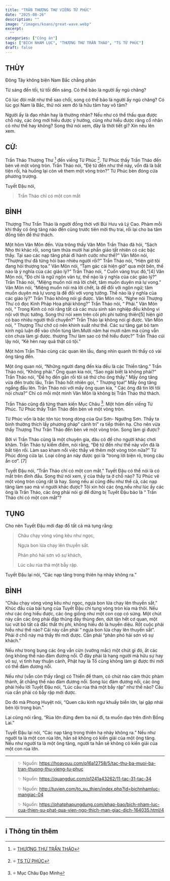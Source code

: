 ```yaml
---
title: "TRẦN THƯỢNG THƯ VIẾNG TỪ PHÚC"
date: "2025-08-26"
description: ""
image: "/images/koans/great-wave.webp"
excerpt: 
  ""
categories: ["Công án"]
tags: ["BÍCH NHAM LỤC", "THƯỢNG THƯ TRẦN THÁO", "TS TỪ PHÚC"]
draft: false
---
```


## THÙY

Đông Tây không biện
Nam Bắc chẳng phân 

Từ sáng đến tối, từ tối đến sáng. 
Có thể bảo là người ấy ngủ chăng? 

Có lúc đôi mắt như thể sao chổi, song có thể bảo là người ấy ngủ chăng? 
Có lúc gọi Nam là Bắc, thử nói xem đó là hữu tâm hay vô tâm? 

Người ấy là đạo nhân hay là thường nhân? Nếu như có thể thấu qua được chỗ này, các ông mới hiểu được ý hướng, cũng như hiểu được rằng cổ nhân có như thế hay không? 
Song thử nói xem, đây là thời tiết gì? Xin nêu lên xem. 

## CỬ:

Trần Tháo Thượng Thư [^1] đến viếng Từ Phúc [^2]. 
Từ Phúc thấy Trần Tháo đến bèn vẽ một vòng tròn. 
Trần Tháo nói, “Đệ tử đến như thế này, vốn đã là bất tiện rồi, hà huống lại còn vẽ them một vòng tròn?” 
Từ Phúc bèn đóng cửa phương trượng. 

Tuyết Đậu nói, 

> Trần Tháo chỉ có một con mắt

## BÌNH

Thượng Thư Trần Tháo là người đồng thời với Bùi Hưu và Lý Cao. 
Phàm mỗi khi thấy có ông tăng nào đến cũng trước tiên mời thụ trai, rồi lại cho ba tăm đồng tiền để thử thách. 

Một hôm Vân Môn đến. Vừa trông thấy Vân Môn Trần Tháo đã hỏi, “Sách Nho thì khác rồi, song tam thừa mười hai phần giáo tất nhiên có các bậc thầy. Tại sao các nạp tăng phải đi hành cước như thế?” Vân Môn nói, “Thượng thư đã từng hỏi bao nhiêu người rồi?” Trần Tháo nói, “Hiện giờ tôi đang hỏi thượng tọa.” Vân Môn nói, “Tạm gác cái hiện giờ” qua một bên, thế nào là ý nghĩa của các giáo lý?” Trần Tháo nói, “ Cuốn vàng trục đỏ,”[4] Vân Môn nói, “Đó chỉ là ngữ ngôn văn tự, thế nào là ý nghĩa của các giáo lý?” Trần Tháo nói, “Miệng muốn nói mà lời chết, tâm muốn duyên mà lự vong.” Vân Môn nói, “Miệng muốn nói mà lời chết, là để đối với ngôn ngữ; tâm muốn duyên mà lự vong là để đối với vọng tưởng. Thế nào là ý nghĩa của các giáo lý?” Trần Tháo không nói gì được. Vân Môn nói, “Nghe nói Thượng Thư có đọc Kinh Pháp Hoa phải không?” Trần Tháo nói, “ Phải.” Vân Môn nói, “ Trong Kinh có nói rằng tất cả các mưu sinh sản nghiệp đều không vi nội với thực tướng. Song thử nói xem trên cõi phi phi tưởng thiên[5] hiện giờ có bao nhiêu người thối chuyển?” Trần Tháo lại không nói gì được. Vân Môn nói, “ Thượng Thư chớ có nên khinh suất như thế. Các sư tăng gạt bỏ tam kinh ngũ luận để vào chốn tùng lâm.Mười năm hai mươi năm mà cũng vẫn còn chưa làm gì được. thượng Thư làm sao có thể hiểu được?” Trần Tháo cúi lậy nói, “Kẻ hèn nay quả thật có tội.”

Một hôm Trần Tháo cùng các quan lên lầu, đang nhìn quanh thì thấy có vài ông tăng đến. 

Một ông quan nói, “Những người đang đến kia đều là các Thiền tăng.” 
Trần Tháo nói, “Không phải.” 
Ông quan kia nói, “Sao ngài biết là không phải?” 
Trần Tháo nói, “Để họ đến gần rồi tôi sẽ thử cho ông thấy.” Mấy ông tăng vừa đến trước lầu, Trần Tháo hốt nhiên gọi, “ Thượng tọa!” Mấy ông tăng ngẩng đầu lên. Trần Tháo nói với mấy ông quan kia, “ Các ông đã tin lời tôi nói chưa?” Chỉ có mỗi một mình Vân Môn là không bị Trần Tháo thử thách.

Trần Tháo cũng đã từng tham kiến Mục Châu [^6].
Một hôm đến viếng Từ Phúc. 
Từ Phúc thấy Trần Tháo đến bèn vẽ một vòng tròn. 

Từ Phúc vốn là bậc tôn túc trong dòng của Qui Sơn- Ngưỡng Sơn. 
Thầy ta bình thường thích lấy phương pháp” cảnh trí” ra tiếp thiên hạ. 
Cho nên vừa thấy Thượng Thư Trần Tháo đến bèn vẽ một vòng tròn. Song làm gì được? 

Bởi vì Trần Tháo cũng là một chuyên gia, đâu có để cho người khác chơi khăm. 
Trần Tháo tự kiểm điểm, nói rằng, “Đệ tử đến như thế này vốn đã là bất tiện rồi. 
Làm sao kham nổi việc thầy vẽ thêm một vòng tròn nữa?” Từ Phúc đóng cửa lại. 
Loại công án này được gọi là "trong lời biện rõ, trong câu ẩn cơ”. [7] 

Tuyết Đậu nói, “Trần Tháo chỉ có một con mắt.” Tuyết Đậu có thể nói là có mắt trên đỉnh đầu. 
Song thử nói xem, ý của thầy ta ở chỗ nào? Từ Phúc vẽ một vòng tròn cũng rất là hay. Song nếu ai cũng đều như thế cả, các nạp tăng làm sao mà vì người khác được? Tôi xin hỏi các ông,nếu như lúc ấy các ông là Trần Tháo, các ông phải nói gì để đừng bị Tuyết Đậu bảo là “ Trần Tháo chỉ có một con mắt”?

## TỤNG

Cho nên Tuyết Đậu mới đạp đổ tất cả mà tụng rằng:

> Châu chạy vòng vòng kêu như ngọc,
>
> Ngựa bon lừa chạy lên thuyền sắt.
>
> Phân phó hải sơn vô sự khách,
>
> Lúc câu rùa thả một bẫy rập.

Tuyết Đậu lại nói, “Các nạp tăng trong thiên hạ nhảy không ra.”

## BÌNH

“Châu chạy vòng vòng kêu như ngọc, ngựa bon lừa chạy lên thuyền sắt.” 
Khúc đầu của bài tụng của Tuyết Đậu chỉ tụng vòng tròn kia mà thôi.
Nếu như các ông hiểu được, các ông giống như một con cọp có sừng.
Một chút này cần các ông phải đập thủng đáy thùng đen, dứt tận hết cơ quan, một lúc vứt bỏ tất cả đắc thất thị phi, không hiểu đó là huyền diệu. 
Rốt cuộc phải hiểu như thế nào? Cái này cần phải “ ngựa bon lừa chạy lên thuyền sắt”. 
Phải ở chỗ này mà thấy thì mới được. 
Cần phải “phân phó hải sơn vô sự khách.” 

Nếu như trong bụng các ông vẫn cừn (vướng mắc) một chút gì đó, ắt các ông không thể nào đảm đương nổi. 
Ở đây phải là hạng người mà hữu sự hay vô sự, vị tình hay thuận cảnh, Phật hay là Tổ cũng không làm gì được thì mới có thể đảm đương nỗi. 

Nếu như (vẫn còn thấy rằng) có Thiền để tham, có chút nào cảm thức phàm thánh, ắt chẳng thể nào đảm đương nổi. 
Song lúc đảm đương nổi, các ông phải hiểu lời Tuyết Đậu nói, “Lúc câu rùa thả một bẫy rập” như thế nào? Câu rùa cần phải có bẫy rập mới được. 

Do đó mà Phong Huyệt nói, “Quen câu kình ngư khuấy biển lớn, lại gặp nhái bén lội trong bùn.” 

Lại cũng nói rằng, “Rùa lớn đừng đem ba núi đi, ta muốn dạo trên đỉnh Bồng Lai.” 

Tuyết Đậu lại nói, “Các nạp tăng trong thiên hạ nhảy không ra.” 
Nếu như người ta là một con rùa lớn, hẳn sẽ không có kiến giải của một ông tăng. 
Nếu như người ta là một ông tăng, người ta hẳn sẽ không có kiến giải của một con rùa lớn.


***

> ✨ Nguồn: https://hoavouu.com/p16a12758/5/tac-thu-ba-muoi-ba-tran-thuong-thu-vieng-tu-phuc
>
> ✨ Nguồn: https://quangduc.com/p1241a43262/11-tac-31-tac-34
>
> ✨ Nguồn: http://tuvien.com/to_su_thien/index.php?id=bichnhamluc-mangiac-04
>
> ✨ Nguồn: https://phatphapungdung.com/phap-bao/bich-nham-luc-cua-thien-su-phat-qua-vien-ngo-thich-man-giac-dich-164035.html/4

***

## ℹ️ Thông tin thêm

[^1]: ⭐️ <a href="https://blog.phapthihoi.org/gt-family/ts-tran-thao/" target="_blank">THƯỢNG THƯ TRẦN THÁO</a>

[^2]: ⭐️ <a href="https://blog.phapthihoi.org/gt-member/ts-tu-phuc/" target="_blank">TS TỪ PHÚC</a>

[^6]: ⭐️  Mục Châu Đạo Minh

[^7]: ⭐️  "trong lời biện rõ, trong câu ẩn cơ"


